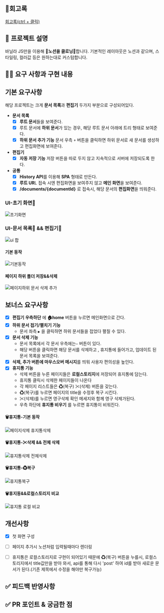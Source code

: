 <!--
  템플릿은 아직 PR 작성이 익숙하지 않으신 분들을 위해서 제공하는 가이드입니다!
  리뷰어 또는 이 PR을 보게 될 다른 사람들이 이 PR을 보는데 참고할 수 있는 내용이 있다면 포함해서 작성해주시면 됩니다.
-->
## 📌회고록
<a href="https://velog.io/@jzo09/Notion-Cloning-%ED%94%84%EB%A1%9C%EC%A0%9D%ED%8A%B8%EB%A5%BC-%EB%A7%88%EC%B9%98%EB%A9%B0...-%ED%9A%8C%EA%B3%A0" target="blank">회고록(ctrl + 클릭)<a>
## 📌 프로젝트 설명 
바닐라 JS만을 이용해 📄**노션을 클로닝**📄합니다.
기본적인 레이아웃은 노션과 같으며, 스타일링, 컬러값 등은 원하는대로 커스텀합니다.

## 👩‍💻 요구 사항과 구현 내용 

## 기본 요구사항
해당 프로젝트는 크게 **문서 목록**과 **편집기** 두가지 부분으로 구성되어있다. 

-  **문서 목록** 
   - [x] **루트 문서**들을 보여준다. 
   - [x] 루트 문서에 **하위 문서**가 있는 경우, 해당 루트 문서 아래에 트리 형태로 보여준다.
   - [x] **하위 문서 추가 기능** 
       문서 우측 `+` 버튼을 클릭하면 하위 문서로 새 문서를 생성하고 편집화면에 보여준다. 
       
- **편집기** 
  - [x] **자동 저장 기능** 
      저장 버튼을 따로 두지 않고 지속적으로 서버에 저장되도록 한다.  
- **공통** 
  - [x] **History API**를 이용해 **SPA** 형태로 만든다. 
  - [x] **루트 UR**L 접속 시엔 편집화면을 보여주지 않고 **메인 화면**을 보여준다. 
  - [x]  **/documents/{documentId}** 로 접속시, 해당 문서의 **편집화면**을 띄워준다. 

### UI-초기 화면📄

![초기화면](https://user-images.githubusercontent.com/66211721/132082185-f5079cfc-8367-4aa5-b344-17099a46ab05.png)

### UI-문서 목록📄 && 편집기📖

![ui 합](https://user-images.githubusercontent.com/66211721/132082370-d803121a-f725-489d-8ef8-92a9fac75122.png)

#### 기본 동작

![기본동작](https://user-images.githubusercontent.com/66211721/132047811-404a4ac6-ec95-4afb-ac11-8801a6e0d4c9.gif)


#### 페이지 하위 폴더 저장&&삭제
![페이지하위 문서 삭제 추가](https://user-images.githubusercontent.com/66211721/132047974-d1945a74-4463-4e76-89e5-fbc6213e1fcf.gif)




## 보너스 요구사항
- [x] **편집기 우측하단** 에 **🏠home** 버튼을 누르면  메인화면으로 간다.
- [x] **하위 문서 접기/펼치기 기능**
     - 문서 좌측 `▶` 을 클릭하면 하위 문서들을 접었다 펼칠 수 있다. 
- [x] **문서 삭제 기능** 
   - 문서 목록에서 각 문서 우측에는```―``` 버튼이 있다. 
   - 해당 버튼을 클릭하면   해당 문서를 삭제하고 , 휴지통에 들어가고, 업데이트 된 문서 목록을 보여준다.
- [x] **삭제, 추가 버튼에 마우스오버 메시지**를 띄워 사용자 편의성을 높인다.  
- [x] **휴지통 기능** 
   - 삭제 버튼을 누른 페이지들은 **로컬스토리지**에 저장되어 휴지통에 담는다.
   - 휴지통 클릭시 삭제한 페이지들이 나온다
   - 각 페이지 리스트들은 ♻(복구) ✂(삭제) 버튼을 갖는다.
   - ♻(복구)를 누르면 페이지의 title을 수정후 복구 시킨다.
   - ✂(삭제)를 누르면 영구삭제 확인 메세지와 함께 영구 삭제가된다.
   - 우측 하단에 **휴지통 비우기** 를 누르면 휴지통이 비워진다.

#### 🗑휴지통-기본 동작
![페이지삭제 휴지통삭제](https://user-images.githubusercontent.com/66211721/132048247-93bb67b3-1066-44c9-ac66-1febf3258d6f.gif)

#### 🗑휴지통-✂삭제 && 전체 삭제
![휴지통삭제 전체삭제](https://user-images.githubusercontent.com/66211721/132048446-ce10bd68-8acf-4130-9beb-fed63384ef06.gif)

#### 🗑휴지통-♻복구
![휴지통복구](https://user-images.githubusercontent.com/66211721/132048768-b340463c-3824-43e4-8d70-fbb43be15282.gif)

#### 🗑휴지동&&로컬스토리지 비교
![휴지통 로컬 비교](https://user-images.githubusercontent.com/66211721/132128590-83670838-4b95-401c-87f9-cd0bfbf517fc.gif)

## 개선사항
- [x] 첫 화면 구성
- [ ] 페이지 추가시 노션처럼 입력될때마다 렌더링
- [ ] 휴지통은 로컬스토리지로 구현이 되어있기 때문에 ♻(복구) 버튼을 누를시, 로컬스토리지에서 title값만을 받아 와서, api를 통해 다시 'post' 하여 id를 받아 새로운 문서가 된다.(기존 제목에서 수정을 해야만 복구가능) 




## ✅ 피드백 반영사항  

## ✅ PR 포인트 & 궁금한 점 
